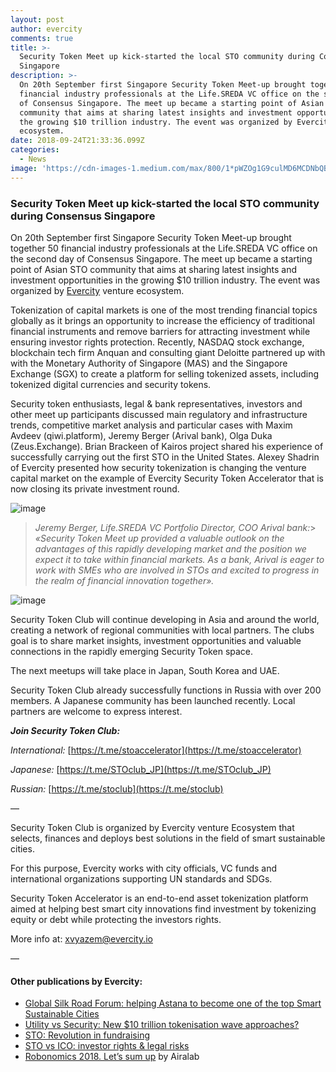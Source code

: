 ```yaml
---
layout: post
author: evercity
comments: true
title: >-
  Security Token Meet up kick-started the local STO community during Consensus
  Singapore
description: >-
  On 20th September first Singapore Security Token Meet-up brought together 50
  financial industry professionals at the Life.SREDA VC office on the second day
  of Consensus Singapore. The meet up became a starting point of Asian STO
  community that aims at sharing latest insights and investment opportunities in
  the growing $10 trillion industry. The event was organized by Evercity venture
  ecosystem.
date: 2018-09-24T21:33:36.099Z
categories:
  - News
image: 'https://cdn-images-1.medium.com/max/800/1*pWZOg1G9culMD6MCDNbQBg.jpeg'
---
```


### **Security Token Meet up kick-started the local STO community during Consensus Singapore**

On 20th September first Singapore Security Token Meet-up brought together 50 financial industry professionals at the Life.SREDA VC office on the second day of Consensus Singapore. The meet up became a starting point of Asian STO community that aims at sharing latest insights and investment opportunities in the growing $10 trillion industry. The event was organized by [Evercity](https://evercity.io) venture ecosystem.




Tokenization of capital markets is one of the most trending financial topics globally as it brings an opportunity to increase the efficiency of traditional financial instruments and remove barriers for attracting investment while ensuring investor rights protection. Recently, NASDAQ stock exchange, blockchain tech firm Anquan and consulting giant Deloitte partnered up with with the Monetary Authority of Singapore (MAS) and the Singapore Exchange (SGX) to create a platform for selling tokenized assets, including tokenized digital currencies and security tokens.

Security token enthusiasts, legal &amp; bank representatives, investors and other meet up participants discussed main regulatory and infrastructure trends, competitive market analysis and particular cases with Maxim Avdeev (qiwi.platform), Jeremy Berger (Arival bank), Olga Duka (Zeus.Exchange). Brian Brackeen of Kairos project shared his experience of successfully carrying out the first STO in the United States. Alexey Shadrin of Evercity presented how security tokenization is changing the venture capital market on the example of Evercity Security Token Accelerator that is now closing its private investment round.




![image](https://cdn-images-1.medium.com/max/800/0*TcQGro_a_HQia7Jl)

> _Jeremy Berger, Life.SREDA VC Portfolio Director, COO Arival bank:_> _«Security Token Meet up provided a valuable outlook on the advantages of this rapidly developing market and the position we expect it to take within financial markets. As a bank, Arival is eager to work with SMEs who are involved in STOs and excited to progress in the realm of financial innovation together»._



![image](https://cdn-images-1.medium.com/max/800/0*fVoLq8b-Qxb_pYKj)



Security Token Club will continue developing in Asia and around the world, creating a network of regional communities with local partners. The clubs goal is to share market insights, investment opportunities and valuable connections in the rapidly emerging Security Token space.

The next meetups will take place in Japan, South Korea and UAE.

Security Token Club already successfully functions in Russia with over 200 members. A Japanese community has been launched recently. Local partners are welcome to express interest.

**_Join Security Token Club:_**

_International:_ [https://t.me/stoaccelerator](https://t.me/stoaccelerator)

_Japanese:_ [https://t.me/STOclub_JP](https://t.me/STOclub_JP)

_Russian:_ [https://t.me/stoclub](https://t.me/stoclub)

—

Security Token Club is organized by Evercity venture Ecosystem that selects, finances and deploys best solutions in the field of smart sustainable cities.

For this purpose, Evercity works with city officials, VC funds and international organizations supporting UN standards and SDGs.

Security Token Accelerator is an end-to-end asset tokenization platform aimed at helping best smart city innovations find investment by tokenizing equity or debt while protecting the investors rights.

More info at: [xvyazem@evercity.io](mailto:xvyazem@evercity.io)

—

#### Other publications by Evercity:

*   [Global Silk Road Forum: helping Astana to become one of the top Smart Sustainable Cities](https://medium.com/evercity-blog/global-silk-road-forum-helping-astana-to-become-one-of-the-top-smart-sustainable-cities-2c48b98aa911)
*   [Utility vs Security: New $10 trillion tokenisation wave approaches?](https://medium.com/evercity-blog/utility-vs-security-new-10-trillion-tokenisation-wave-approaches-4b36262c4bc9)
*   [STO: Revolution in fundraising](https://medium.com/evercity-blog/sto-revolution-in-fundraising-7c6467f27087)
*   [STO vs ICO: investor rights &amp; legal risks](https://medium.com/evercity-blog/sto-vs-ico-investor-rights-legal-risks-418c01bde767)
*   [Robonomics 2018. Let’s sum up](https://blog.aira.life/robonomics-2018-lets-sum-up-d6cc10110c0b) by Airalab
